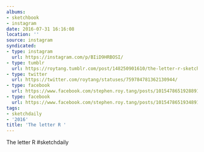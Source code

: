 ```yaml
---
albums:
- sketchbook
- instagram
date: 2016-07-31 16:16:08
location: ''
source: instagram
syndicated:
- type: instagram
  url: https://instagram.com/p/BIiD9HRBOSI/
- type: tumblr
  url: https://roytang.tumblr.com/post/148250901610/the-letter-r-sketchdaily
- type: twitter
  url: https://twitter.com/roytang/statuses/759784781362130944/
- type: facebook
  url: https://www.facebook.com/stephen.roy.tang/posts/10154786519288912:0
- type: facebook
  url: https://www.facebook.com/stephen.roy.tang/posts/10154786519348912
tags:
- sketchdaily
- '2016'
title: 'The letter R '
---
```


The letter R #sketchdaily